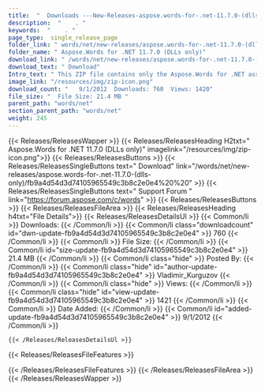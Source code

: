 ```yaml
---
title:  "  Downloads ---New-Releases-aspose.words-for-.net-11.7.0-(dlls-only) . " 
description:  "    . " 
keywords:  "    . " 
page_type:  single_release_page
folder_link: " words/net/new-releases/aspose.words-for-.net-11.7.0-(dlls-only)/"
folder_name: " Aspose.Words for .NET 11.7.0 (DLLs only)"
download_link: " /words/net/new-releases/aspose.words-for-.net-11.7.0-(dlls-only)/fb9a4d54d3d74105965549c3b8c2e0e4"
download_text: " Download"
Intro_text: " This ZIP file contains only the Aspose.Words for .NET assemblies. The assemblies..."
image_link: "/resources/img/zip-icon.png"
download_count: "   9/1/2012  Downloads: 760  Views: 1420"
file_size: "  File Size: 21.4 MB "
parent_path: "words/net"
section_parent_path: "words/net"
weight: 245 
---
```


{{< Releases/ReleasesWapper >}}
  {{< Releases/ReleasesHeading H2txt=" Aspose.Words for .NET 11.7.0 (DLLs only)" imagelink="/resources/img/zip-icon.png">}}
  {{< Releases/ReleasesButtons >}}
    {{< Releases/ReleasesSingleButtons text=" Download" link="/words/net/new-releases/aspose.words-for-.net-11.7.0-(dlls-only)/fb9a4d54d3d74105965549c3b8c2e0e4%20%20" >}}
    {{< Releases/ReleasesSingleButtons text=" Support Forum " link="https://forum.aspose.com/c/words" >}}
  {{< Releases/ReleasesButtons >}}
  {{< Releases/ReleasesFileArea >}}
    {{< Releases/ReleasesHeading h4txt="File Details">}}
    {{< Releases/ReleasesDetailsUl >}}
            {{< Common/li  >}} Downloads: {{< /Common/li >}} 
      {{< Common/li class="downloadcount" id="dwn-update-fb9a4d54d3d74105965549c3b8c2e0e4" >}} 760 {{< /Common/li >}} 
      {{< Common/li  >}} File Size: {{< /Common/li >}} 
      {{< Common/li id="size-update-fb9a4d54d3d74105965549c3b8c2e0e4" >}} 21.4 MB {{< /Common/li >}} 
      {{< Common/li  class="hide" >}} Posted By: {{< /Common/li >}} 
      {{< Common/li class="hide" id="author-update-fb9a4d54d3d74105965549c3b8c2e0e4" >}} Vladimir_Kurguzov {{< /Common/li >}} 
      {{< Common/li class="hide"  >}} Views: {{< /Common/li >}} 
      {{< Common/li class="hide" id="view-update-fb9a4d54d3d74105965549c3b8c2e0e4" >}} 1421 {{< /Common/li >}} 
      {{< Common/li  >}} Date Added: {{< /Common/li >}} 
      {{< Common/li id="added-update-fb9a4d54d3d74105965549c3b8c2e0e4" >}} 9/1/2012 {{< /Common/li >}} 

    {{< /Releases/ReleasesDetailsUl >}}

  {{< Releases/ReleasesFileFeatures >}}
      
  {{< /Releases/ReleasesFileFeatures >}}
 {{< /Releases/ReleasesFileArea >}}
{{< /Releases/ReleasesWapper >}}


